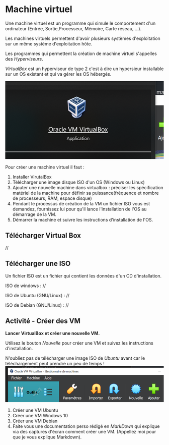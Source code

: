 # Machine virtuel
Une machine virtuel est un programme qui simule le comportement d'un ordinateur (Entrée, Sortie,Processeur, Mémoire, Carte réseau, ...).

Les machines virtuels permettent d'avoir plusieurs systèmes d'exploitation sur un même système d'exploitation hôte.

Les programmes qui permettent la création de machine virtuel s'appelles des *Hyperviseurs*.

*VirtualBox* est un hyperviseur de type 2 c'est à dire un hypersieur installable sur un OS existant et qui va gérer les OS hébergés.

![alt text](image-34.png)

Pour créer une machine virtuel il faut :

1. Installer VirutalBox
2. Télécharger une image disque ISO d'un OS (Windows ou Linux)
3. Ajouter une nouvelle machine dans virtualbox : préciser les spécification matériel de la machine pour définir sa puissance(fréquence et nombre de processeurs, RAM, espace disque)
4. Pendant le processus de création de la VM un fichier ISO vous est demandez, fournissez lui pour qu'il lance l'installation de l'OS au démarrage de la VM.
5. Démarrer la machine et suivre les instructions d'installation de l'OS.

## Télécharger Virtual Box

//

## Télécharger une ISO 
Un fichier ISO est un fichier qui contient les données d'un CD d'installation.

ISO de windows : //

ISO de Ubuntu (GNU/Linux) : //

ISO de Debian (GNU/Linux) : //

## Activité - Créer des VM

**Lancer VirtualBox et créer une nouvelle VM.**

Utilisez le bouton *Nouvelle* pour créer une VM et suivez les instructions d'installation.

N'oubliez pas de télécharger une image ISO de *Ubuntu* avant car le téléchargement peut prendre un peu de temps !
![alt text](image-33.png)

1. Créer une VM Ubuntu
2. Créer une VM Windows 10
3. Créer une VM Debian
4. Faite vous une documentation perso rédigé en *MarkDown* qui explique via des captures d'écran comment créer une VM. (Appellez moi pour que je vous explique Markdown).
